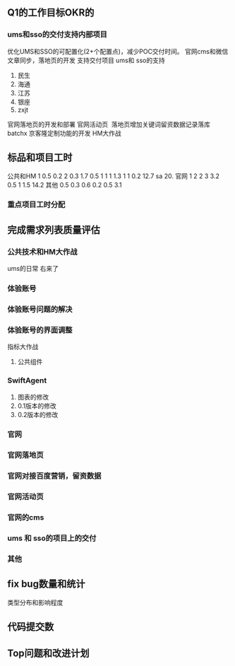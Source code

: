 
## Q1的工作目标OKR的

### ums和sso的交付支持内部项目

优化UMS和SSO的可配置化(2+个配置点)，减少POC交付时间。
官网cms和微信文章同步，落地页的开发
支持交付项目 ums和 sso的支持
1. 民生
2. 海通
3. 江苏
4. 银座
5. zxjt

官网落地页的开发和部署
官网活动页
 落地页增加关键词留资数据记录落库
batchx
京客隆定制功能的开发
HM大作战
## 标品和项目工时

公共和HM    1 0.5 0.2 2 0.3 1.7 0.5 1 1 1 1.3 1 1 0.2   12.7
sa 20.
官网 1 2 2 3 3.2 0.5 1 1.5 14.2
其他 0.5 0.3 0.6 0.2 0.5  3.1

### 重点项目工时分配

## 完成需求列表质量评估

### 公共技术和HM大作战

ums的日常 右来了

### 体验账号
### 体验账号问题的解决
### 体验账号的界面调整



指标大作战
1. 公共组件

### SwiftAgent

1. 图表的修改
2. 0.1版本的修改
3. 0.2版本的修改

### 官网
### 官网落地页
### 官网对接百度营销，留资数据

### 官网活动页
### 官网的cms





### ums 和 sso的项目上的交付


### 其他



## fix bug数量和统计

类型分布和影响程度

## 代码提交数

## Top问题和改进计划

